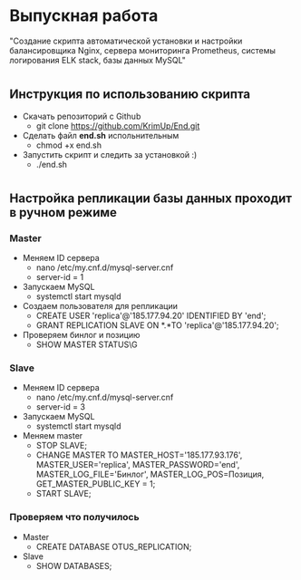 # Выпускная работа
"Создание скрипта автоматической установки и настройки балансировщика Nginx, сервера мониторинга Prometheus, системы логирования ELK stack, базы данных MySQL"
#
## Инструкция по использованию скрипта
* Скачать репозиторий с Github
  * git clone https://github.com/KrimUp/End.git
* Сделать файл **end.sh** испольнительным
  * chmod +x end.sh
* Запустить скрипт и следить за установкой :)
  * ./end.sh
#
## Настройка репликации базы данных проходит в ручном режиме
### Master
* Меняем ID сервера
  * nano /etc/my.cnf.d/mysql-server.cnf
  * server-id = 1
* Запускаем MySQL
  * systemctl start mysqld
* Создаем пользователя для репликации
  * CREATE USER 'replica'@'185.177.94.20' IDENTIFIED BY 'end';
  * GRANT REPLICATION SLAVE ON *.*TO 'replica'@'185.177.94.20';
* Проверяем бинлог и позицию
  * SHOW MASTER STATUS\G
### Slave
* Меняем ID сервера
  * nano /etc/my.cnf.d/mysql-server.cnf
  * server-id = 3
* Запускаем MySQL
  * systemctl start mysqld
* Меняем master
  * STOP SLAVE;
  * CHANGE MASTER TO MASTER_HOST='185.177.93.176', MASTER_USER='replica', MASTER_PASSWORD='end', MASTER_LOG_FILE='Бинлог', MASTER_LOG_POS=Позиция, GET_MASTER_PUBLIC_KEY = 1;
  * START SLAVE;
### Проверяем что получилось
* Master  
   * CREATE DATABASE OTUS_REPLICATION;
* Slave
   * SHOW DATABASES;  
